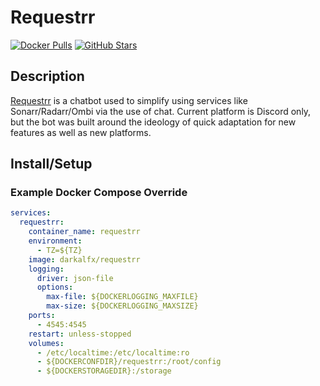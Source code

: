 # Requestrr

[![Docker Pulls](https://img.shields.io/docker/pulls/darkalfx/requestrr?style=flat-square&color=607D8B&label=docker%20pulls&logo=docker)](https://hub.docker.com/r/darkalfx/requestrr)
[![GitHub Stars](https://img.shields.io/github/stars/darkalfx/requestrr?style=flat-square&color=607D8B&label=github%20stars&logo=github)](https://github.com/darkalfx/requestrr)

## Description

[Requestrr](https://github.com/darkalfx/requestrr) is a chatbot used to simplify using services like Sonarr/Radarr/Ombi via the use of chat. Current platform is Discord only, but the bot was built around the ideology of quick adaptation for new features as well as new platforms.

## Install/Setup

### Example Docker Compose Override

```yaml
services:
  requestrr:
    container_name: requestrr
    environment:
      - TZ=${TZ}
    image: darkalfx/requestrr
    logging:
      driver: json-file
      options:
        max-file: ${DOCKERLOGGING_MAXFILE}
        max-size: ${DOCKERLOGGING_MAXSIZE}
    ports:
      - 4545:4545
    restart: unless-stopped
    volumes:
      - /etc/localtime:/etc/localtime:ro
      - ${DOCKERCONFDIR}/requestrr:/root/config
      - ${DOCKERSTORAGEDIR}:/storage
```
